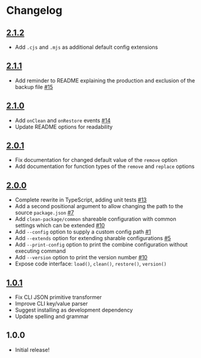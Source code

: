 # Changelog

<!-- The order of list items should be: Critical/Fixes, New, Update, Remove, Underpinnings -->
<!-- ## [UNRELEASED](https://github.com/roydukkey/clean-package/compare/v2.1.2...master) -->

## [2.1.2](https://github.com/roydukkey/clean-package/compare/v2.1.1...v2.1.2)

* Add `.cjs` and `.mjs` as additional default config extensions

## [2.1.1](https://github.com/roydukkey/clean-package/compare/v2.1.0...v2.1.1)

* Add reminder to README explaining the production and exclusion of the backup file [#15](https://github.com/roydukkey/clean-package/pull/15)

## [2.1.0](https://github.com/roydukkey/clean-package/compare/v2.0.1...v2.1.0)

* Add `onClean` and `onRestore` events [#14](https://github.com/roydukkey/clean-package/pull/14)
* Update README options for readability

## [2.0.1](https://github.com/roydukkey/clean-package/compare/v2.0.0...v2.0.1)

* Fix documentation for changed default value of the `remove` option
* Add documentation for function types of the `remove` and `replace` options

## [2.0.0](https://github.com/roydukkey/clean-package/compare/v1.0.1...v2.0.0)

* Complete rewrite in TypeScript, adding unit tests [#13](https://github.com/roydukkey/clean-package/pull/13)
* Add a second positional argument to allow changing the path to the source `package.json` [#7](https://github.com/roydukkey/clean-package/issues/7)
* Add `clean-package/common` shareable configuration with common settings which can be extended [#10](https://github.com/roydukkey/clean-package/issues/10)
* Add `--config` option to supply a custom config path [#1](https://github.com/roydukkey/clean-package/issues/1)
* Add `--extends` option for extending sharable configurations [#5](https://github.com/roydukkey/clean-package/issues/5)
* Add `--print-config` option to print the combine configuration without executing command
* Add `--version` option to print the version number [#10](https://github.com/roydukkey/clean-package/issues/10)
* Expose code interface: `load()`, `clean()`, `restore()`, `version()`

## [1.0.1](https://github.com/roydukkey/clean-package/compare/v1.0.0...v1.0.1)

* Fix CLI JSON primitive transformer
* Improve CLI key/value parser
* Suggest installing as development dependency
* Update spelling and grammar

## 1.0.0

* Initial release!
